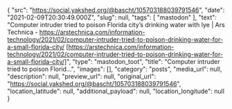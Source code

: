 {
  "src": "https://social.yakshed.org/@bascht/105703188039791546",
  "date": "2021-02-09T20:30:49.000Z",
  "slug": null,
  "tags": [
    "mastodon"
  ],
  "text": "Computer intruder tried to poison Florida city’s drinking water with lye | Ars Technica - https://arstechnica.com/information-technology/2021/02/computer-intruder-tried-to-poison-drinking-water-for-a-small-florida-city/ [https://arstechnica.com/information-technology/2021/02/computer-intruder-tried-to-poison-drinking-water-for-a-small-florida-city/]",
  "type": "mastodon_toot",
  "title": "Computer intruder tried to poison Florid…",
  "images": [],
  "category": "posts",
  "media_url": null,
  "description": null,
  "preview_url": null,
  "original_url": "https://social.yakshed.org/@bascht/105703188039791546",
  "location_latitude": null,
  "additional_payload": null,
  "location_longitude": null
}